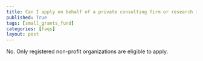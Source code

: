 ```yaml
---
title: Can I apply on behalf of a private consulting firm or research institution?
published: True
tags: [small_grants_fund]
categories: [faqs]
layout: post
---
```

<div class="content">
	<p>No. Only registered non-profit organizations are eligible to apply.</p>
</div>